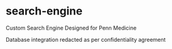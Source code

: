 # search-engine
Custom Search Engine Designed for Penn Medicine

Database integration redacted as per confidentiality agreement
